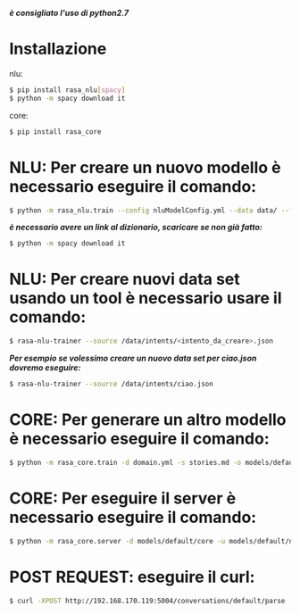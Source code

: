 ***è consigliato l'uso di python2.7***
# Installazione
nlu:
```bash
$ pip install rasa_nlu[spacy]
$ python -m spacy download it
```
core:
```bash
$ pip install rasa_core
```

# NLU: Per creare un nuovo modello è necessario eseguire il comando:
```bash
$ python -m rasa_nlu.train --config nluModelConfig.yml --data data/ --fixed_model_name nlu
```
***è necessario avere un link al dizionario, scaricare se non già fatto:***
```bash
$ python -m spacy download it
```

# NLU: Per creare nuovi data set usando un tool è necessario usare il comando:
```bash
$ rasa-nlu-trainer --source /data/intents/<intento_da_creare>.json
```
***Per esempio se volessimo creare un nuovo data set per ciao.json dovremo eseguire:***
```bash
$ rasa-nlu-trainer --source /data/intents/ciao.json
```

# CORE: Per generare un altro modello è necessario eseguire il comando:
```bash
$ python -m rasa_core.train -d domain.yml -s stories.md -o models/default/core --epochs 200
```

# CORE: Per eseguire il server è necessario eseguire il comando:
```bash
$ python -m rasa_core.server -d models/default/core -u models/default/nlu -o out.log -p 5005
```

# POST REQUEST: eseguire il curl:
```bash
$ curl -XPOST http://192.168.170.119:5004/conversations/default/parse -d '{"query":"Ciao"}'
```

